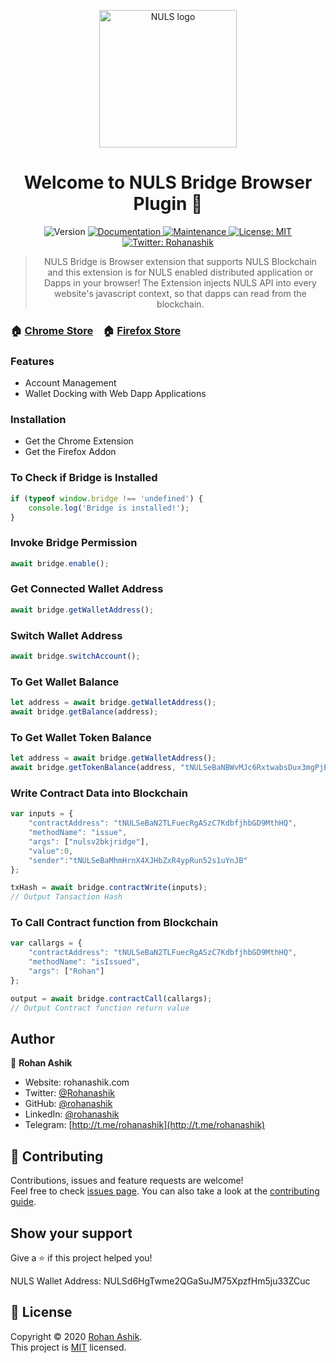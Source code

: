 
<p align="center">
  <a href="https://nuls.io" target="_blank" rel="noopener noreferrer"><img width="220" src="https://wallet.nuls.io/dist/img/logo.ef0bcec3.svg" alt="NULS logo"></a></p>

<h1 align="center">Welcome to NULS Bridge Browser Plugin 👋</h1>
<p align="center">
  <img alt="Version" src="https://img.shields.io/badge/version-0.2 Beta-blue.svg?cacheSeconds=2592000" />
  <a href="https://github.com/rohanashik/nulsbridge#readme" target="_blank">
    <img alt="Documentation" src="https://img.shields.io/badge/documentation-yes-brightgreen.svg" />
  </a>
  <a href="https://github.com/kefranabg/readme-md-generator/graphs/commit-activity" target="_blank">
    <img alt="Maintenance" src="https://img.shields.io/badge/Maintained%3F-yes-green.svg" />
  </a>
  <a href="https://github.com/rohanashik/nulsbridge/blob/master/LICENSE" target="_blank">
    <img alt="License: MIT" src="https://img.shields.io/badge/license-MIT-yellow.svg" />
  </a>
  <a href="https://twitter.com/Nuls" target="_blank">
    <img alt="Twitter: Rohanashik" src="https://img.shields.io/twitter/follow/Nuls.svg?style=social" />
  </a>
</p>

> <p align="center">NULS Bridge is Browser extension that supports NULS Blockchain and this extension is for NULS enabled distributed application or Dapps in your browser! The Extension injects NULS API into every website's javascript context, so that dapps can read from the blockchain.</p>

### 🏠 [Chrome Store](https://github.com/rohanashik/nulsbridge) &nbsp;&nbsp;  🏠 [Firefox Store](https://github.com/rohanashik/nulsbridge)



### Features

- Account Management
- Wallet Docking with Web Dapp Applications


### Installation

- Get the Chrome Extension
- Get the Firefox Addon



### To Check if Bridge is Installed

```javascript
if (typeof window.bridge !== 'undefined') {
    console.log('Bridge is installed!');
}
```

### Invoke Bridge Permission 

```javascript
await bridge.enable();
```

### Get Connected Wallet Address

```javascript
await bridge.getWalletAddress();
```

### Switch Wallet Address

```javascript
await bridge.switchAccount();
```
### To Get Wallet Balance

```javascript
let address = await bridge.getWalletAddress();
await bridge.getBalance(address);
```


### To Get Wallet Token Balance

```javascript
let address = await bridge.getWalletAddress();
await bridge.getTokenBalance(address, "tNULSeBaNBWvMJc6RxtwabsDux3mgPjEKtb3Lm");
```

### Write Contract Data into Blockchain

```javascript
var inputs = {
    "contractAddress": "tNULSeBaN2TLFuecRgASzC7KdbfjhbGD9MthHQ",
    "methodName": "issue",
    "args": ["nulsv2bkjridge"],
    "value":0,
    "sender":"tNULSeBaMhmHrnX4XJHbZxR4ypRun52s1uYnJB"
};

txHash = await bridge.contractWrite(inputs);
// Output Tansaction Hash
```

### To Call Contract function from Blockchain

```javascript
var callargs = {
    "contractAddress": "tNULSeBaN2TLFuecRgASzC7KdbfjhbGD9MthHQ",
    "methodName": "isIssued",
    "args": ["Rohan"]
};

output = await bridge.contractCall(callargs);
// Output Contract function return value
```




## Author

👤 **Rohan Ashik**

* Website: rohanashik.com
* Twitter: [@Rohanashik](https://twitter.com/Rohanashik)
* GitHub: [@rohanashik](https://github.com/rohanashik)
* LinkedIn: [@rohanashik](https://linkedin.com/in/rohanashik)
* Telegram: [http://t.me/rohanashik](http://t.me/rohanashik)

## 🤝 Contributing

Contributions, issues and feature requests are welcome!<br />Feel free to check [issues page](https://github.com/rohanashik/nulsbridge/issues). You can also take a look at the [contributing guide](https://github.com/rohanashik/nulsbridge/blob/master/CONTRIBUTION.md).

## Show your support

Give a ⭐ if this project helped you!

NULS Wallet Address:
NULSd6HgTwme2QGaSuJM75XpzfHm5ju33ZCuc


## 📝 License

Copyright © 2020 [Rohan Ashik](https://github.com/rohanashik).<br />
This project is [MIT](https://github.com/rohanashik/nulsbridge/LICENCE) licensed.
